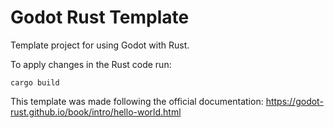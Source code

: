 # Godot Rust Template
Template project for using Godot with Rust.

To apply changes in the Rust code run:

```
cargo build
```

This template was made following the official documentation: https://godot-rust.github.io/book/intro/hello-world.html